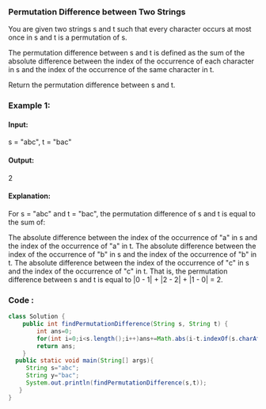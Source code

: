 ### Permutation Difference between Two Strings
You are given two strings s and t such that every character occurs at most once in s and t is a permutation of s.

The permutation difference between s and t is defined as the sum of the absolute difference between the index of the occurrence of each character in s and the index of the occurrence of the same character in t.

Return the permutation difference between s and t.
### Example 1:

#### Input: 
s = "abc", t = "bac"

#### Output:
2

#### Explanation:

For s = "abc" and t = "bac", the permutation difference of s and t is equal to the sum of:

The absolute difference between the index of the occurrence of "a" in s and the index of the occurrence of "a" in t.
The absolute difference between the index of the occurrence of "b" in s and the index of the occurrence of "b" in t.
The absolute difference between the index of the occurrence of "c" in s and the index of the occurrence of "c" in t.
That is, the permutation difference between s and t is equal to |0 - 1| + |2 - 2| + |1 - 0| = 2.
### Code :
``` java 
class Solution {
    public int findPermutationDifference(String s, String t) {
        int ans=0;
        for(int i=0;i<s.length();i++)ans+=Math.abs(i-t.indexOf(s.charAt(i)));
        return ans;
    }
  public static void main(String[] args){
     String s="abc";
     String y="bac";
     System.out.println(findPermutationDifference(s,t));
   }
}
```
